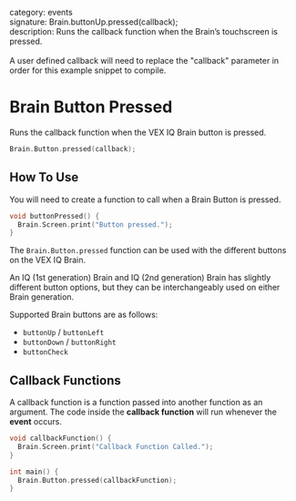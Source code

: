 category: events  
signature: Brain.buttonUp.pressed(callback);  
description: Runs the callback function when the Brain’s touchscreen is pressed.<br /><br />A user defined callback will need to replace the "callback" parameter in order for this example snippet to compile.  

#  Brain Button Pressed

Runs the callback function when the VEX IQ Brain button is pressed.

```cpp
Brain.Button.pressed(callback);
```

## How To Use

You will need to create a function to call when a Brain Button is pressed.

```cpp
void buttonPressed() {
  Brain.Screen.print("Button pressed.");
}
```

The `Brain.Button.pressed` function can be used with the different buttons on the VEX IQ Brain.

An IQ (1st generation) Brain and IQ (2nd generation) Brain has slightly different button options, but they can be interchangeably used on either Brain generation.

Supported Brain buttons are as follows:
- `buttonUp` / `buttonLeft`
- `buttonDown` / `buttonRight`
- `buttonCheck`

## Callback Functions

A callback function is a function passed into another function as an argument. The code inside the **callback function** will run whenever the **event** occurs. 

```cpp
void callbackFunction() {
  Brain.Screen.print("Callback Function Called.");
}

int main() {
  Brain.Button.pressed(callbackFunction);
}
```

<advanced>
</advanced>